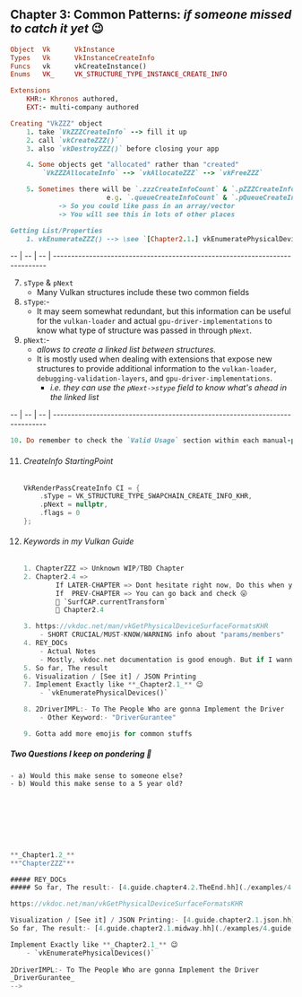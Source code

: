 ## Chapter 3: Common Patterns: _if someone missed to catch it yet_ 😉
```ruby
Object  Vk      VkInstance
Types   Vk      VkInstanceCreateInfo
Funcs   vk      vkCreateInstance()
Enums   VK_     VK_STRUCTURE_TYPE_INSTANCE_CREATE_INFO

Extensions
    KHR:- Khronos authored,
    EXT:- multi-company authored

Creating "VkZZZ" object
    1. take `VkZZZCreateInfo` --> fill it up
    2. call `vkCreateZZZ()`
    3. also `vkDestroyZZZ()` before closing your app

    4. Some objects get "allocated" rather than "created"
        `VkZZZAllocateInfo` --> `vkAllocateZZZ` --> `vkFreeZZZ`

    5. Sometimes there will be `.zzzCreateInfoCount` & `.pZZZCreateInfos`
                        e.g. `.queueCreateInfoCount` & `.pQueueCreateInfos``
            -> So you could like pass in an array/vector
            -> You will see this in lots of other places

Getting List/Properties
    1. vkEnumerateZZZ() --> \see `[Chapter2.1.] vkEnumeratePhysicalDevices()` example
```
-- | -- | -- | ----------------------------------------------------------------------------

7. `sType` & `pNext`
    - Many Vulkan structures include these two common fields
8. `sType`:-
    - It may seem somewhat redundant, but this information can be useful for the `vulkan-loader` and actual `gpu-driver-implementations` to know what type of structure was passed in through `pNext`.
9. `pNext`:-
    - _allows to create a linked list between structures._
    - It is mostly used when dealing with extensions that expose new structures to provide additional information to the `vulkan-loader`, `debugging-validation-layers`, and `gpu-driver-implementations`.
        - _i.e. they can use the `pNext->stype` field to know what's ahead in the linked list_

-- | -- | -- | ----------------------------------------------------------------------------
```ruby
10. Do remember to check the `Valid Usage` section within each manual-page
```
11. ###### CreateInfo StartingPoint
    ```cpp
    VkRenderPassCreateInfo CI = {
        .sType = VK_STRUCTURE_TYPE_SWAPCHAIN_CREATE_INFO_KHR,
        .pNext = nullptr,
        .flags = 0
    };
    ```
13. ###### Keywords in my Vulkan Guide
    ```rust
    1. ChapterZZZ => Unknown WIP/TBD Chapter
    2. Chapter2.4 => 
            If LATER-CHAPTER => Dont hesitate right now, Do this when you each that LATER-Chapter
            If  PREV-CHAPTER => You can go back and check 😛
            🔗 `SurfCAP.currentTransform`
            🔗 Chapter2.4

    3. https://vkdoc.net/man/vkGetPhysicalDeviceSurfaceFormatsKHR
        - SHORT CRUCIAL/MUST-KNOW/WARNING info about "params/members"
    4. REY_DOCs
        - Actual Notes
        - Mostly, vkdoc.net documentation is good enough. But if I wanna add smth extra, it goes here
    5. So far, The result
    6. Visualization / [See it] / JSON Printing
    7. Implement Exactly like **_Chapter2.1_** 😉
        - `vkEnumeratePhysicalDevices()`

    8. 2DriverIMPL:- To The People Who are gonna Implement the Driver
        - Other Keyword:- "DriverGurantee"

    9. Gotta add more emojis for common stuffs
    ```

<div style="page-break-after: always;"></div>

##### Two Questions I keep on pondering 🤔
    - a) Would this make sense to someone else?
    - b) Would this make sense to a 5 year old?





















</br>
</br>
</br>
</br>
</br>
<div style="page-break-after: always;"></div>

```rust
**_Chapter1.2_**
**"ChapterZZZ"**

##### REY_DOCs
##### So far, The result:- [4.guide.chapter4.2.TheEnd.hh](./examples/4.guide.chapter4.2.TheEnd.hh)

https://vkdoc.net/man/vkGetPhysicalDeviceSurfaceFormatsKHR

Visualization / [See it] / JSON Printing:- [4.guide.chapter2.1.json.hh](./examples/4.guide.chapter2.1.json.hh)
So far, The result:- [4.guide.chapter2.1.midway.hh](./examples/4.guide.chapter2.1.midway.hh)

Implement Exactly like **_Chapter2.1_** 😉
    - `vkEnumeratePhysicalDevices()`
  
2DriverIMPL:- To The People Who are gonna Implement the Driver
_DriverGurantee_
-->
```